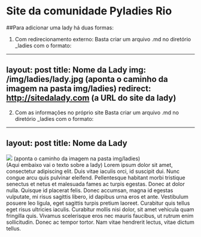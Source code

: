 # Site da comunidade Pyladies Rio

##Para adicionar uma lady há duas formas:

1) Com redirecionamento externo:
Basta criar um arquivo .md no diretório _ladies com o formato:

---
layout: post
title: Nome da Lady
img: /img/ladies/lady.jpg (aponta o caminho da imagem na pasta img/ladies)
redirect: http://sitedalady.com (a URL do site da lady)
---

2) Com as informações no próprio site
Basta criar um arquivo .md no diretório _ladies com o formato:

---
layout: post
title: Nome da Lady
---
<div class="img_row">
 <img class="col three" src="/img/ladies/lady.jpg"> (aponta o caminho da imagem na pasta img/ladies)
</div>
(Aqui embaixo vai o texto sobre a lady)
Lorem ipsum dolor sit amet, consectetur adipiscing elit. Duis vitae iaculis orci, id suscipit dui. Nunc congue arcu quis pulvinar eleifend. Pellentesque habitant morbi tristique senectus et netus et malesuada fames ac turpis egestas. Donec at dolor nulla. Quisque id placerat felis. Donec accumsan, magna id egestas vulputate, mi risus sagittis libero, id dapibus urna eros et ante. Vestibulum posuere leo ligula, eget sagittis turpis pretium laoreet. Curabitur quis tellus eget risus ultricies iaculis. Curabitur mollis nisi dolor, sit amet vehicula quam fringilla quis. Vivamus scelerisque eros nec mauris faucibus, ut rutrum enim sollicitudin. Donec ac tempor tortor. Nam vitae hendrerit lectus, vitae dictum tellus.
